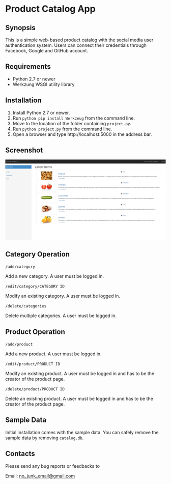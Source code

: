 <h1>Product Catalog App</h1>

## Synopsis

This is a simple web-based product catalog with the social media user authentication system. Users can connect their credentials through Facebook, Google and GitHub account.

## Requirements

- Python 2.7 or newer
- Werkzung WSGI utility library

## Installation

1. Install Python 2.7 or newer.
2. Run `python pip install Werkzeug` from the command line.
3. Move to the location of the folder containing `project.py`.
4. Run `python project.py` from the command line.
5. Open a browser and type http://localhost:5000 in the address bar.

## Screenshot

![Homepage](/screenshot.jpg)

## Category Operation

`/add/category`

Add a new category. A user must be logged in.

`/edit/category/CATEGORY ID`

Modify an existing category. A user must be logged in.

`/delete/categories`

Delete multiple categories. A user must be logged in.

## Product Operation

`/add/product`

Add a new product. A user must be logged in.

`/edit/product/PRODUCT ID`

Modify an existing product. A user must be logged in and has to be the creator of the product page.

`/delete/product/PRODUCT ID`

Delete an existing product. A user must be logged in and has to be the creator of the product page.

## Sample Data

Initial installation comes with the sample data. You can safely remove the sample data by removing `catalog.db`.

## Contacts

Please send any bug reports or feedbacks to

Email: no_junk_email@gmail.com